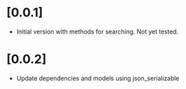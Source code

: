 # [0.0.1]

* Initial version with methods for searching. Not yet tested.

# [0.0.2]
* Update dependencies and models using json_serializable